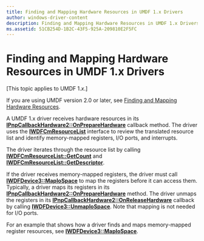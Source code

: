 ```yaml
---
title: Finding and Mapping Hardware Resources in UMDF 1.x Drivers
author: windows-driver-content
description: Finding and Mapping Hardware Resources in UMDF 1.x Drivers
ms.assetid: 51CB254D-1B2C-43F5-925A-209810E2F5FC
---
```


# Finding and Mapping Hardware Resources in UMDF 1.x Drivers


\[This topic applies to UMDF 1.*x*.\]

If you are using UMDF version 2.0 or later, see [Finding and Mapping Hardware Resources](finding-and-mapping-hardware-resources.md).

A UMDF 1.x driver receives hardware resources in its [**IPnpCallbackHardware2::OnPrepareHardware**](https://msdn.microsoft.com/library/windows/hardware/hh439734) callback method. The driver uses the [**IWDFCmResourceList**](https://msdn.microsoft.com/library/windows/hardware/hh439762) interface to review the translated resource list and identify memory-mapped registers, I/O ports, and interrupts.

The driver iterates through the resource list by calling [**IWDFCmResourceList::GetCount**](https://msdn.microsoft.com/library/windows/hardware/hh439767) and [**IWDFCmResourceList::GetDescriptor**](https://msdn.microsoft.com/library/windows/hardware/hh439771).

If the driver receives memory-mapped registers, the driver must call [**IWDFDevice3::MapIoSpace**](https://msdn.microsoft.com/library/windows/hardware/hh451225) to map the registers before it can access them. Typically, a driver maps its registers in its [**IPnpCallbackHardware2::OnPrepareHardware**](https://msdn.microsoft.com/library/windows/hardware/hh439734) method. The driver unmaps the registers in its [**IPnpCallbackHardware2::OnReleaseHardware**](https://msdn.microsoft.com/library/windows/hardware/hh439739) callback by calling [**IWDFDevice3::UnmapIoSpace**](https://msdn.microsoft.com/library/windows/hardware/hh451237). Note that mapping is not needed for I/O ports.

For an example that shows how a driver finds and maps memory-mapped register resources, see [**IWDFDevice3::MapIoSpace**](https://msdn.microsoft.com/library/windows/hardware/hh451225).

 

 





